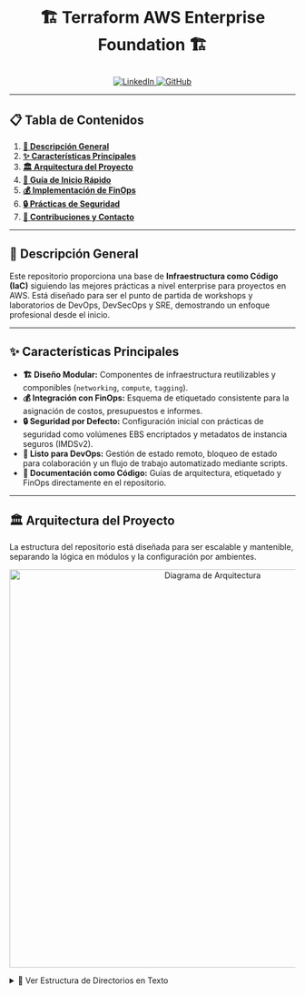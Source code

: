 <h1>
  <p align="center">
    🏗️ Terraform AWS Enterprise Foundation 🏗️
  </p>
</h1>

<p align="center">
  <a href="https://www.linkedin.com/in/jorge-garagorry-a6078652/" target="_blank">
    <img src="https://img.shields.io/badge/LinkedIn-0077B5?style=for-the-badge&logo=linkedin&logoColor=white" alt="LinkedIn">
  </a>
  <a href="https://github.com/jgaragorry" target="_blank">
    <img src="https://img.shields.io/badge/GitHub-181717?style=for-the-badge&logo=github&logoColor=white" alt="GitHub">
  </a>
</p>

---

## 📋 Tabla de Contenidos

1. [**🎯 Descripción General**](#-descripción-general)
2. [**✨ Características Principales**](#-características-principales)
3. [**🏛️ Arquitectura del Proyecto**](#️-arquitectura-del-proyecto)
4. [**🚀 Guía de Inicio Rápido**](#-guía-de-inicio-rápido)
5. [**💰 Implementación de FinOps**](#-implementación-de-finops)
6. [**🔒 Prácticas de Seguridad**](#-prácticas-de-seguridad)
7. [**🤝 Contribuciones y Contacto**](#-contribuciones-y-contacto)

---

## 🎯 Descripción General

Este repositorio proporciona una base de **Infraestructura como Código (IaC)** siguiendo las mejores prácticas a nivel enterprise para proyectos en AWS. Está diseñado para ser el punto de partida de workshops y laboratorios de DevOps, DevSecOps y SRE, demostrando un enfoque profesional desde el inicio.

---

## ✨ Características Principales

- **🏗️ Diseño Modular:** Componentes de infraestructura reutilizables y componibles (`networking`, `compute`, `tagging`).
- **💰 Integración con FinOps:** Esquema de etiquetado consistente para la asignación de costos, presupuestos e informes.
- **🔒 Seguridad por Defecto:** Configuración inicial con prácticas de seguridad como volúmenes EBS encriptados y metadatos de instancia seguros (IMDSv2).
- **🚀 Listo para DevOps:** Gestión de estado remoto, bloqueo de estado para colaboración y un flujo de trabajo automatizado mediante scripts.
- **📄 Documentación como Código:** Guías de arquitectura, etiquetado y FinOps directamente en el repositorio.

---

## 🏛️ Arquitectura del Proyecto

La estructura del repositorio está diseñada para ser escalable y mantenible, separando la lógica en módulos y la configuración por ambientes.

<p align="center">
  <img src="https://github.com/jgaragorry/terraform-aws-enterprise-foundation/blob/main/docs/images/architecture.png?raw=true" alt="Diagrama de Arquitectura" width="700"/>
</p>

<details>
<summary>📄 Ver Estructura de Directorios en Texto</summary>

```plaintext
terraform-aws-enterprise-foundation/
├── 📁 modules/         # Módulos de Terraform reutilizables
├── 📁 environments/    # Configuración por ambiente (dev, prod)
├── 📁 scripts/         # Scripts para automatizar el flujo de trabajo
├── 📁 docs/            # Documentación del proyecto
├── 📁 budgets/         # Archivos de configuración de presupuestos (FinOps)
├── .gitignore         # Archivos a ignorar por Git
├── LICENSE            # Licencia del proyecto
└── README.md          # Este archivo

# 1. Clonar el repositorio
git clone https://github.com/jgaragorry/terraform-aws-enterprise-foundation.git
cd terraform-aws-enterprise-foundation

# 2. Hacer los scripts ejecutables
chmod +x scripts/*.sh

# 3. Ejecutar la secuencia de despliegue en orden

# FASE 1: Configurar el backend remoto
./scripts/01-setup-backend.sh

# FASE 2: Inicializar el proyecto y generar el plan
./scripts/02-initialize-project.sh

# FASE 3: Aplicar el plan y crear la infraestructura
./scripts/03-deploy-infrastructure.sh

# (MUY IMPORTANTE) Destruir la infraestructura al finalizar
./scripts/05-destroy-resources.sh

